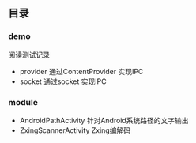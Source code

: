 




## 目录

### demo 

阅读测试记录

- provider 通过ContentProvider 实现IPC
- socket 通过socket 实现IPC

### module

- AndroidPathActivity 针对Android系统路径的文字输出
- ZxingScannerActivity Zxing编解码

